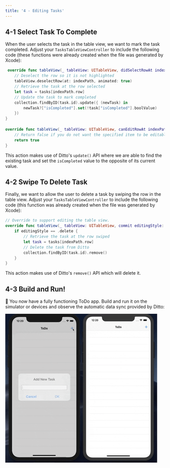 ```yaml
---
title: '4 - Editing Tasks'
---
```


## 4-1 Select Task To Complete

When the user selects the task in the table view, we want to mark the task completed. Adjust your `TasksTableViewController` to include the following code (these functions were already created when the file was generated by Xcode):

```swift
 override func tableView(_ tableView: UITableView, didSelectRowAt indexPath: IndexPath) {
    // Deselect the row so it is not highlighted
    tableView.deselectRow(at: indexPath, animated: true)
    // Retrieve the task at the row selected
    let task = tasks[indexPath.row]
    // Update the task to mark completed
    collection.findByID(task.id).update({ (newTask) in
        newTask?["isCompleted"].set(!task["isCompleted"].boolValue)
    })
}

override func tableView(_ tableView: UITableView, canEditRowAt indexPath: IndexPath) -> Bool {
    // Return false if you do not want the specified item to be editable.
    return true
}
```

This action makes use of Ditto's `update()` API where we are able to find the existing task and set the `isCompleted` value to the opposite of its current value.

## 4-2 Swipe To Delete Task

Finally, we want to allow the user to delete a task by swiping the row in the table view. Adjust your `TasksTableViewController` to include the following code (this function was already created when the file was generated by Xcode):

```swift
// Override to support editing the table view.
override func tableView(_ tableView: UITableView, commit editingStyle: UITableViewCell.EditingStyle, forRowAt indexPath: IndexPath) {
    if editingStyle == .delete {
        // Retrieve the task at the row swiped
        let task = tasks[indexPath.row]
        // Delete the task from Ditto
        collection.findByID(task.id).remove()
    }
}
```

This action makes use of Ditto's `remove()` API which will delete it.

## 4-3 Build and Run!

🎉 You now have a fully functioning ToDo app. Build and run it on the simulator or devices and observe the automatic data sync provided by Ditto:

![](./ios-sync.gif)
